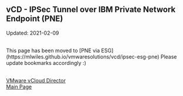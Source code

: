 ## vCD - IPSec Tunnel over IBM Private Network Endpoint (PNE) 

Updated: 2021-02-09

<br/>
This page has been moved to [PNE via ESG](https://mlwiles.github.io/vmwaresolutions/vcd/ipsec-esg-pne)  Please update bookmarks accordingly :) <br/><br/>

[VMware vCloud Director](https://mlwiles.github.io/vmwaresolutions/vcd/)<br/>
[Main Page](https://mlwiles.github.io/vmwaresolutions)